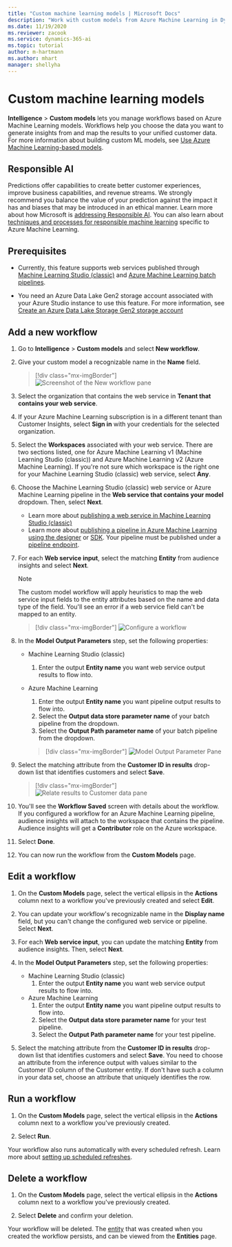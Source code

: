 ```yaml
---
title: "Custom machine learning models | Microsoft Docs"
description: "Work with custom models from Azure Machine Learning in Dynamics 365 Customer Insights."
ms.date: 11/19/2020
ms.reviewer: zacook
ms.service: dynamics-365-ai
ms.topic: tutorial
author: m-hartmann
ms.author: mhart
manager: shellyha
---
```


# Custom machine learning models

**Intelligence** > **Custom models** lets you manage workflows based on Azure Machine Learning models. Workflows help you choose the data you want to generate insights from and map the results to your unified customer data. For more information about building custom ML models, see [Use Azure Machine Learning-based models](azure-machine-learning-experiments.md).

## Responsible AI

Predictions offer capabilities to create better customer experiences, improve business capabilities, and revenue streams. We strongly recommend you balance the value of your prediction against the impact it has and biases that may be introduced in an ethical manner. Learn more about how Microsoft is [addressing Responsible AI](https://www.microsoft.com/ai/responsible-ai?activetab=pivot1%3aprimaryr6). You can also learn about [techniques and processes for responsible machine learning](https://docs.microsoft.com/azure/machine-learning/concept-responsible-ml) specific to Azure Machine Learning.

## Prerequisites

- Currently, this feature supports web services published through [Machine Learning Studio (classic)](https://studio.azureml.net) and [Azure Machine Learning batch pipelines](https://docs.microsoft.com/azure/machine-learning/concept-ml-pipelines).

- You need an Azure Data Lake Gen2 storage account associated with your Azure Studio instance to use this feature. For more information, see [Create an Azure Data Lake Storage Gen2 storage account](https://docs.microsoft.com/azure/storage/blobs/data-lake-storage-quickstart-create-account)

## Add a new workflow

1. Go to **Intelligence** > **Custom models** and select **New workflow**.

1. Give your custom model a recognizable name in the **Name** field.

   > [!div class="mx-imgBorder"]
   > ![Screenshot of the New workflow pane](media/new-workflowv2.png "Screenshot of the New workflow pane")

1. Select the organization that contains the web service in **Tenant that contains your web service**.

1. If your Azure Machine Learning subscription is in a different tenant than Customer Insights, select **Sign in** with your credentials for the selected organization.

1. Select the **Workspaces** associated with your web service. There are two sections listed, one for Azure Machine Learning v1 (Machine Learning Studio (classic)) and Azure Machine Learning v2 (Azure Machine Learning). If you're not sure which workspace is the right one for your Machine Learning Studio (classic) web service, select **Any**.

1. Choose the Machine Learning Studio (classic) web service or Azure Machine Learning pipeline in the **Web service that contains your model** dropdown. Then, select **Next**.
   - Learn more about [publishing a web service in Machine Learning Studio (classic)](https://docs.microsoft.com/azure/machine-learning/studio/deploy-a-machine-learning-web-service#deploy-it-as-a-new-web-service)
   - Learn more about [publishing a pipeline in Azure Machine Learning using the designer](https://docs.microsoft.com/azure/machine-learning/concept-ml-pipelines#building-pipelines-with-the-designer) or [SDK](https://docs.microsoft.com/azure/machine-learning/concept-ml-pipelines#building-pipelines-with-the-python-sdk). Your pipeline must be published under a [pipeline endpoint](https://docs.microsoft.com/azure/machine-learning/how-to-run-batch-predictions-designer#submit-a-pipeline-run).

1. For each **Web service input**, select the matching **Entity** from audience insights and select **Next**.
   > [!NOTE]
   > The custom model workflow will apply heuristics to map the web service input fields to the entity attributes based on the name and data type of the field. You'll see an error if a web service field can't be mapped to an entity.

   > [!div class="mx-imgBorder"]
   > ![Configure a workflow](media/intelligence-screen2-updated.png "Configure a workflow")
   
1. In the **Model Output Parameters** step, set the following properties:
   - Machine Learning Studio (classic)
      1. Enter the output **Entity name** you want web service output results to flow into.
   - Azure Machine Learning
      1. Enter the output **Entity name** you want pipeline output results to flow into.
      1. Select the **Output data store parameter name** of your batch pipeline from the dropdown.
      1. Select the **Output Path parameter name** of your batch pipeline from the dropdown.
      
      > [!div class="mx-imgBorder"]
      > ![Model Output Parameter Pane](media/intelligence-screen3-outputparameters.png "Model Output Parameter Pane")

1. Select the matching attribute from the **Customer ID in results** drop-down list that identifies customers and select **Save**.
   
   > [!div class="mx-imgBorder"]
   > ![Relate results to Customer data pane](media/intelligence-screen4-relatetocustomer.png "Relate results to Customer data pane")

1. You'll see the **Workflow Saved** screen with details about the workflow.    
   If you configured a workflow for an Azure Machine Learning pipeline, audience insights will attach to the workspace that contains the pipeline. Audience insights will get a **Contributor** role on the Azure workspace.

1. Select **Done**.

1. You can now run the workflow from the **Custom Models** page.

## Edit a workflow

1. On the **Custom Models** page, select the vertical ellipsis in the **Actions** column next to a workflow you've previously created and select **Edit**.

1. You can update your workflow's recognizable name in the **Display name** field, but you can't change the configured web service or pipeline. Select **Next**.

1. For each **Web service input**, you can update the matching **Entity** from audience insights. Then, select **Next**.

1. In the **Model Output Parameters** step, set the following properties:
   - Machine Learning Studio (classic)
      1. Enter the output **Entity name** you want web service output results to flow into.
   - Azure Machine Learning
      1. Enter the output **Entity name** you want pipeline output results to flow into.
      1. Select the **Output data store parameter name** for your test pipeline.
      1. Select the **Output Path parameter name** for your test pipeline.

1. Select the matching attribute from the **Customer ID in results** drop-down list that identifies customers and select **Save**.
   You need to choose an attribute from the inference output with values similar to the Customer ID column of the Customer entity. If don't have such a column in your data set, choose an attribute that uniquely identifies the row.

## Run a workflow

1. On the **Custom Models** page, select the vertical ellipsis in the **Actions** column next to a workflow you've previously created.

1. Select **Run**.

Your workflow also runs automatically with every scheduled refresh. Learn more about [setting up scheduled refreshes](system.md#schedule-tab).

## Delete a workflow

1. On the **Custom Models** page, select the vertical ellipsis in the **Actions** column next to a workflow you've previously created.

1. Select **Delete** and confirm your deletion.

Your workflow will be deleted. The [entity](entities.md) that was created when you created the workflow persists, and can be viewed from the **Entities** page.

